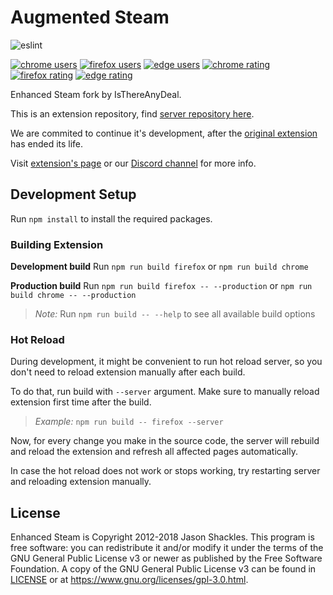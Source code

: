 # Augmented Steam

![eslint](https://github.com/tfedor/AugmentedSteam/workflows/eslint/badge.svg)

[![chrome users](https://img.shields.io/chrome-web-store/users/dnhpnfgdlenaccegplpojghhmaamnnfp?label=chrome%20users&logo=googlechrome)](https://chrome.google.com/webstore/detail/augmented-steam/dnhpnfgdlenaccegplpojghhmaamnnfp)
[![firefox users](https://img.shields.io/amo/users/enhanced-steam-an-itad-fork?label=firefox%20users&color=4c1&logo=firefoxbrowser)](https://addons.mozilla.org/firefox/addon/enhanced-steam-an-itad-fork/)
[![edge users](https://img.shields.io/badge/dynamic/json?label=edge%20users&query=%24.activeInstallCount&url=https://microsoftedge.microsoft.com/addons/getproductdetailsbycrxid/dnpjkgmekpilchdgolfifobohlohlioc&logo=microsoftedge)](https://microsoftedge.microsoft.com/addons/getproductdetailsbycrxid/dnpjkgmekpilchdgolfifobohlohlioc) 
[![chrome rating](https://img.shields.io/chrome-web-store/stars/dnhpnfgdlenaccegplpojghhmaamnnfp?label=chrome%20rating&logo=googlechrome)](https://chrome.google.com/webstore/detail/augmented-steam/dnhpnfgdlenaccegplpojghhmaamnnfp/reviews)
[![firefox rating](https://img.shields.io/amo/stars/enhanced-steam-an-itad-fork?label=firefox%20rating&logo=firefoxbrowser)](https://addons.mozilla.org/firefox/addon/enhanced-steam-an-itad-fork/reviews/)
[![edge rating](https://img.shields.io/badge/dynamic/json?label=edge%20rating&suffix=/5&query=%24.averageRating&url=https://microsoftedge.microsoft.com/addons/getproductdetailsbycrxid/dnpjkgmekpilchdgolfifobohlohlioc&logo=microsoftedge)](https://microsoftedge.microsoft.com/addons/getproductdetailsbycrxid/dnpjkgmekpilchdgolfifobohlohlioc)


Enhanced Steam fork by IsThereAnyDeal.

This is an extension repository, find [server repository here](https://github.com/tfedor/AugmentedSteam_Server).

We are commited to continue it's development, after the [original extension](https://github.com/jshackles/Enhanced_Steam) has ended its life.

Visit [extension's page](https://augmentedsteam.com/) or our [Discord channel](https://discord.gg/yn57q7f) for more info.

## Development Setup

Run `npm install` to install the required packages.

### Building Extension

**Development build**
Run `npm run build firefox` or `npm run build chrome`

**Production build**
Run `npm run build firefox -- --production` or `npm run build chrome -- --production`

> *Note:* Run `npm run build -- --help` to see all available build options

### Hot Reload

During development, it might be convenient to run hot reload server, so you don't need to reload extension manually
after each build.

To do that, run build with `--server` argument. Make sure to manually reload extension first time after the build.
> *Example:* `npm run build -- firefox --server`

Now, for every change you make in the source code, the server will rebuild and reload the extension
and refresh all affected pages automatically.

In case the hot reload does not work or stops working, try restarting server and reloading extension manually.

## License

Enhanced Steam is Copyright 2012-2018 Jason Shackles.
This program is free software: you can redistribute it and/or modify it under the terms of the GNU General Public License v3 or newer as published by the Free Software Foundation.  A copy of the GNU General Public License v3 can be found in [LICENSE](LICENSE) or at https://www.gnu.org/licenses/gpl-3.0.html.
